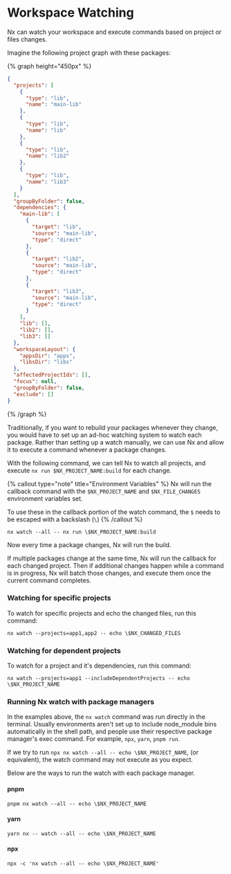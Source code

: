# Workspace Watching

Nx can watch your workspace and execute commands based on project or files changes.

Imagine the following project graph with these packages:

{% graph height="450px" %}

```json
{
  "projects": [
    {
      "type": "lib",
      "name": "main-lib"
    },
    {
      "type": "lib",
      "name": "lib"
    },
    {
      "type": "lib",
      "name": "lib2"
    },
    {
      "type": "lib",
      "name": "lib3"
    }
  ],
  "groupByFolder": false,
  "dependencies": {
    "main-lib": [
      {
        "target": "lib",
        "source": "main-lib",
        "type": "direct"
      },
      {
        "target": "lib2",
        "source": "main-lib",
        "type": "direct"
      },
      {
        "target": "lib3",
        "source": "main-lib",
        "type": "direct"
      }
    ],
    "lib": [],
    "lib2": [],
    "lib3": []
  },
  "workspaceLayout": {
    "appsDir": "apps",
    "libsDir": "libs"
  },
  "affectedProjectIds": [],
  "focus": null,
  "groupByFolder": false,
  "exclude": []
}
```

{% /graph %}

Traditionally, if you want to rebuild your packages whenever they change, you would have to set up an ad-hoc watching system to watch each package. Rather than setting up a watch manually, we can use Nx and allow it to execute a command whenever a package changes.

With the following command, we can tell Nx to watch all projects, and execute `nx run $NX_PROJECT_NAME:build` for each change.

{% callout type="note" title="Environment Variables" %}
Nx will run the callback command with the `$NX_PROJECT_NAME` and `$NX_FILE_CHANGES` environment variables set.

To use these in the callback portion of the watch command, the `$` needs to be escaped with a backslash (`\`)
{% /callout %}

```shell
nx watch --all -- nx run \$NX_PROJECT_NAME:build
```

Now every time a package changes, Nx will run the build.

If multiple packages change at the same time, Nx will run the callback for each changed project. Then if additional changes happen while a command is in progress, Nx will batch those changes, and execute them once the current command completes.

### Watching for specific projects

To watch for specific projects and echo the changed files, run this command:

```shell
nx watch --projects=app1,app2 -- echo \$NX_CHANGED_FILES
```

### Watching for dependent projects

To watch for a project and it's dependencies, run this command:

```shell
nx watch --projects=app1 --includeDependentProjects -- echo \$NX_PROJECT_NAME
```

### Running Nx watch with package managers

In the examples above, the `nx watch` command was run directly in the terminal. Usually environments aren't set up to include node_module bins automatically in the shell path, and people use their respective package manager's exec command. For example, `npx`, `yarn`, `pnpm run`.

If we try to run `npx nx watch --all -- echo \$NX_PROJECT_NAME`, (or equivalent), the watch command may not execute as you expect.

Below are the ways to run the watch with each package manager.

#### pnpm

```shell
pnpm nx watch --all -- echo \$NX_PROJECT_NAME
```

#### yarn

```shell
yarn nx -- watch --all -- echo \$NX_PROJECT_NAME
```

#### npx

```shell
npx -c 'nx watch --all -- echo \$NX_PROJECT_NAME'
```
